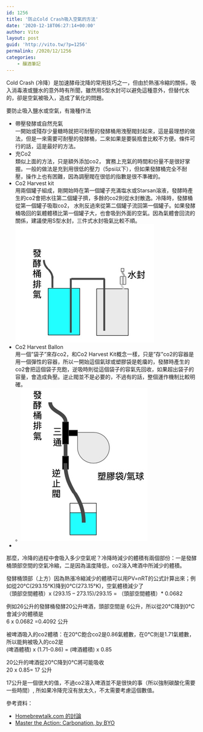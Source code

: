 ```yaml
---
id: 1256
title: '防止Cold Crash吸入空氣的方法'
date: '2020-12-18T06:27:14+00:00'
author: Vito
layout: post
guid: 'http://vito.tw/?p=1256'
permalink: /2020/12/1256
categories:
    - 釀酒筆記
---
```


Cold Crash (冷降）是加速酵母沈降的常用技巧之一，但由於熱漲冷縮的關係，吸入消毒液或鹽水的意外時有所聞，雖然用S型水封可以避免這種意外，但替代水的，卻是空氣被吸入，造成了氧化的問題。

要防止吸入鹽水或空氣，有幾種作法

- 帶壓發酵或自然充氣  
    一開始或殘存少量糖時就把可耐壓的發酵桶用洩壓閥封起來，這是最理想的做法，但是一來需要可耐壓的發酵桶，二來如果是要裝瓶會比較不方便。條件可行的話，這是最好的方法。
- 充Co2  
    類似上面的方法，只是額外添加co2， 實務上充氣的時間和份量不是很好掌握。一般的做法是充到用很低的壓力（5psi以下），但如果發酵桶完全不耐壓，操作上也有困難，因為調壓閥在很低的指數是很不準確的。
- Co2 Harvest kit  
    用兩個罐子組成，剛開始時在第一個罐子充滿塩水或Starsan溶液，發酵時產生的co2會把水往第二個罐子擠，多餘的co2則從水封散逸。冷降時，發酵桶從第一個罐子吸取co2， 水則反過來從第二個罐子流回第一個罐子。如果發酵桶吸回的氣體體積比第一個罐子大，也會吸到外面的空氣。因為氣體會回流的關係，建議使用S型水封，三件式水封吸氣比較不順。  
    ![](/wp-content/uploads/2020/12/截圖-2020-12-18-下午2.07.32.jpg)
- Co2 Harvest Ballon  
    用一個”袋子”來存co2，和Co2 Harvest Kit概念一樣，只是”存”co2的容器是用一個彈性的容器，所以一開始這個氣球或塑膠袋是乾癟的，發酵時產生的co2會把這個袋子充飽，逆吸時則從這個袋子的容氣先回收，如果超出袋子的容量，會造成負壓。逆止閥並不是必要的，不過有的話，整個運作機制比較明確。  
    。![](/wp-content/uploads/2020/12/截圖-2020-12-18-下午2.07.41.jpg)
- 

那麼，冷降的過程中會吸入多少空氣呢？冷降時減少的體積有兩個部份：一是發酵桶頭部空間的空氣冷縮，二是因為溫度降低，co2溶入啤酒中所減少的體積。

發酵桶頭部（上方）因為熱漲冷縮減少的體積可以用PV=nRT的公式計算出來；例如從20°C(293.15°K)降到0°C(273.15°K)，空氣體積減少了  
（頭部空間體積）x (293.15 – 273.15)/293.15 = （頭部空間體積）\* 0.0682

例如26公升的發酵桶發酵20公升啤酒，頭部空間是 6公升，所以從20°C降到0°C會減少的體積是  
6 x 0.0682 =0.4092 公升

被啤酒吸入的co2體積：在20°C飽合co2是0.86氣體數，在0°C則是1.71氣體數，所以能夠被吸入的co2是  
(啤酒體積) x (1.71-0.86) = (啤酒體積) x 0.85

20公升的啤酒從20°C降到0°C將可能吸收  
20 x 0.85= 17 公升

17公升是一個很大的值，不過co2溶入啤酒並不是很快的事（所以強制碳酸化需要一些時間）, 所如果冷降完沒有放太久，不太需要考慮這個數值。

 參考資料：

- [Homebrewtalk.com 的討論](https://www.homebrewtalk.com/threads/cold-crash-suck-back-from-blowoff-tube.646327/page-2#post-8422519)
- [Master the Action: Carbonation, by BYO](https://byo.com/article/master-the-action-carbonation/)
